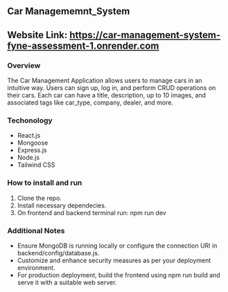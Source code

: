 
## Car Managememnt_System
## Website Link: https://car-management-system-fyne-assessment-1.onrender.com
### Overview
The Car Management Application allows users to manage cars in an intuitive way. Users can sign up, log in, and perform CRUD operations on their cars. Each car can have a title, description, up to 10 images, and associated tags like car_type, company, dealer, and more. 
### Techonology
- React.js
- Mongoose
- Express.js
- Node.js
- Tailwind CSS

### How to install and run
1. Clone the repo.
2. Install necessary dependecies.
3. On frontend and backend terminal run: npm run dev

### Additional Notes
- Ensure MongoDB is running locally or configure the connection URI in backend/config/database.js.
- Customize and enhance security measures as per your deployment environment.
- For production deployment, build the frontend using npm run build and serve it with a suitable web server.
